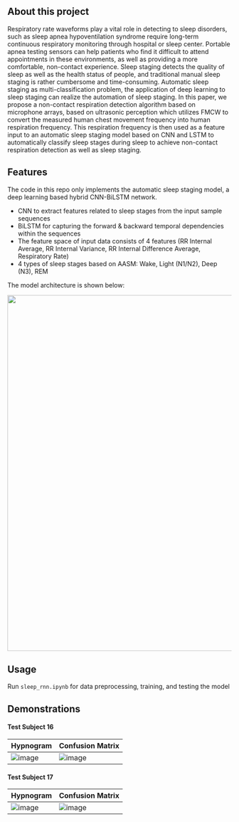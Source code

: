 ## About this project
Respiratory rate waveforms play a vital role in detecting to sleep disorders, such as sleep apnea hypoventilation syndrome require long-term continuous respiratory monitoring through hospital or sleep center. Portable apnea testing sensors can help patients who find it difficult to attend appointments in these environments, as well as providing a more comfortable, non-contact experience. Sleep staging detects the quality of sleep as well as the health status of people, and traditional manual sleep staging is rather cumbersome and time-consuming. Automatic sleep staging as multi-classification problem, the application of deep learning to sleep staging can realize the automation of sleep staging. In this paper, we propose a non-contact respiration detection algorithm based on microphone arrays, based on ultrasonic perception which utilizes FMCW to convert the measured human chest movement frequency into human respiration frequency. This respiration frequency is then used as a feature input to an automatic sleep staging model based on CNN and LSTM to automatically classify sleep stages during sleep to achieve non-contact respiration detection as well as sleep staging. 

## Features
The code in this repo only implements the automatic sleep staging model, a deep learning based hybrid CNN-BiLSTM network. 
- CNN to extract features related to sleep stages from the input sample sequences
- BiLSTM for capturing the forward & backward temporal dependencies within the sequences
- The feature space of input data consists of 4 features (RR Internal Average, RR Internal Variance, RR Internal Difference Average, Respiratory Rate)
- 4 types of sleep stages based on AASM: Wake, Light (N1/N2), Deep (N3), REM

The model architecture is shown below:

<img src="https://github.com/user-attachments/assets/5df06b68-24b6-4ef2-97dd-748070da4ec7" width="800">

## Usage
Run `sleep_rnn.ipynb` for data preprocessing, training, and testing the model

## Demonstrations
#### Test Subject 16
| Hypnogram | Confusion Matrix | 
| --- | --- |
| ![image](https://github.com/user-attachments/assets/ad592589-cbe5-4700-a04d-adeab6d67d1d) | ![image](https://github.com/user-attachments/assets/5969fb1c-8a21-4d47-b9f0-017b29e6d859) |

#### Test Subject 17
| Hypnogram | Confusion Matrix | 
| --- | --- |
| ![image](https://github.com/user-attachments/assets/f4edd030-199d-4edd-bb3e-fa44da5940bc) | ![image](https://github.com/user-attachments/assets/79860c85-4298-4c40-b901-6f2f1118c0a4) |

